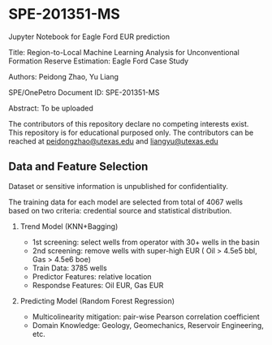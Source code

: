 # SPE-201351-MS
Jupyter Notebook for Eagle Ford EUR prediction

Title: Region-to-Local Machine Learning Analysis for Unconventional Formation Reserve Estimation: Eagle Ford Case Study

Authors: Peidong Zhao, Yu Liang

SPE/OnePetro Document ID: SPE-201351-MS

Abstract: To be uploaded

The contributors of this repository declare no competing interests exist. This repository is for educational purposed only. The contributors can be reached at peidongzhao@utexas.edu and liangyu@utexas.edu 

## Data and Feature Selection 
Dataset or sensitive information is unpublished for confidentiality.

The training data for each model are selected from total of 4067 wells based on two criteria: credential source and statistical distribution. 
  1. Trend Model (KNN+Bagging)
      * 1st screening: select wells from operator with 30+ wells in the basin
      * 2nd screening: remove wells with super-high EUR  ( Oil > 4.5e5 bbl, Gas > 4.5e6 boe)
      * Train Data: 3785 wells
      * Predictor Features: relative location
      * Respondse Features: Oil EUR, Gas EUR
  
  2. Predicting Model (Random Forest Regression)
      * Multicolinearity mitigation: pair-wise Pearson correlation coefficient
      * Domain Knowledge: Geology, Geomechanics, Reservoir Engineering, etc.
